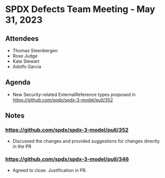 # SPDX Defects Team Meeting - May 31, 2023
## Attendees
* Thomas Steenbergen
* Rose Judge
* Kate Stewart
* Adolfo Garcia

## Agenda
-  New Security-related ExternalReference types proposed in https://github.com/spdx/spdx-3-model/pull/352

## Notes
### https://github.com/spdx/spdx-3-model/pull/352
* Discussed the changes and provided suggestions for changes directly in the PR

### https://github.com/spdx/spdx-3-model/pull/346
* Agreed to close. Justification in PR.
